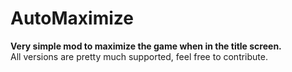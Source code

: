 # AutoMaximize
**Very simple mod to maximize the game when in the title screen.**  
All versions are pretty much supported, feel free to contribute.

